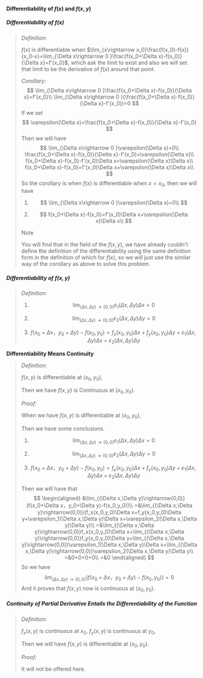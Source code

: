 #### Differentiability of $f(x)$ and $f(x,y)$

##### Differentiability of $f(x)$

> *Definition:*
>
> $f(x)$ is differentiable when $\lim_{x\rightarrow x_0}\frac{f(x_0)-f(x)}{x_0-x}=\lim_{\Delta x\rightarrow 0 }\frac{f(x_0+\Delta x)-f(x_0)}{\Delta x}=f'(x_0)$, which ask the limit to exist and also we will set that limit to be the derivative of $f(x)$ around that point.
>
> *Corollary:*
> $$
> \lim_{\Delta x\rightarrow 0 }\frac{f(x_0+\Delta x)-f(x_0)}{\Delta x}=f'(x_0)\\
> \lim_{\Delta x\rightarrow 0 }(\frac{f(x_0+\Delta x)-f(x_0)}{\Delta x}-f'(x_0))=0
> $$
> If we set 
> $$
> \varepsilon(\Delta x)=\frac{f(x_0+\Delta x)-f(x_0)}{\Delta x}-f'(x_0)
> $$
> Then we will have 
> $$
> \lim_{\Delta x\rightarrow 0 }\varepsilon(\Delta x)=0\\
> \frac{f(x_0+\Delta x)-f(x_0)}{\Delta x}-f'(x_0)=\varepsilon(\Delta x)\\
> f(x_0+\Delta x)-f(x_0)-f'(x_0)\Delta x=\varepsilon(\Delta x)\Delta x\\
> f(x_0+\Delta x)-f(x_0)=f'(x_0)\Delta x+\varepsilon(\Delta x)\Delta x\\
> $$
> So the corollary is when $f(x)$ is differentiable when $x=x_0$, then we will have 
>
> 1. $$
>    \lim_{\Delta x\rightarrow 0 }\varepsilon(\Delta x)=0\\
>    $$
>
> 2. $$
>    f(x_0+\Delta x)-f(x_0)=f'(x_0)\Delta x+\varepsilon(\Delta x)\Delta x\\
>    $$
>
> > [!NOTE]
> >
> > You will find that in the field of the $f(x,y)$, we have already couldn't define the definition of the differentiability using the same definition form in the definition of which for $f(x)$, so we will just use the similar way of the corollary as above to solve this problem.

##### Differentiability of $f(x,y)$

> *Definition:*
>
> 1. $$
>    \lim_{(\Delta x,\Delta y)\rightarrow(0,0)}\varepsilon_1(\Delta x,\Delta y)\Delta x=0
>    $$
>
> 2. $$
>    \lim_{(\Delta x,\Delta y)\rightarrow(0,0)}\varepsilon_2(\Delta x,\Delta y)\Delta y=0
>    $$
>
> 3. $$
>    f(x_0+\Delta x，y_0+\Delta y)-f(x_0,y_0)=f_x(x_0,y_0)\Delta x+f_y(x_0,y_0)\Delta y+\varepsilon_1(\Delta x,\Delta y)\Delta x+\varepsilon_2(\Delta x,\Delta y)\Delta y
>    $$

**Differentiability Means Continuity**

> *Definition:*
>
> $f(x,y)$ is differentiable at $(x_0,y_0)$,
>
> Then we have $f(x,y)$ is Continuous at $(x_0,y_0)$.
>
> *Proof:*
>
> When we have $f(x,y)$ is differentiable at $(x_0,y_0)$,
>
> Then we have some conclusions.
>
> 1. $$
>    \lim_{(\Delta x,\Delta y)\rightarrow(0,0)}\varepsilon_1(\Delta x,\Delta y)\Delta x=0
>    $$
>
> 2. $$
>    \lim_{(\Delta x,\Delta y)\rightarrow(0,0)}\varepsilon_2(\Delta x,\Delta y)\Delta y=0
>    $$
>
> 3. $$
>    f(x_0+\Delta x，y_0+\Delta y)-f(x_0,y_0)=f_x(x_0,y_0)\Delta x+f_y(x_0,y_0)\Delta y+\varepsilon_1(\Delta x,\Delta y)\Delta x+\varepsilon_2(\Delta x,\Delta y)\Delta y
>    $$
>
> Then we will have that 
> $$
> \begin{aligned}
> &\lim_{(\Delta x,\Delta y)\rightarrow(0,0)}(f(x_0+\Delta x，y_0+\Delta y)-f(x_0,y_0))\\
> =&\lim_{(\Delta x,\Delta y)\rightarrow(0,0)}(f_x(x_0,y_0)\Delta x+f_y(x_0,y_0)\Delta y+\varepsilon_1(\Delta x,\Delta y)\Delta x+\varepsilon_2(\Delta x,\Delta y)\Delta y)\\
> =&\lim_{(\Delta x,\Delta y)\rightarrow(0,0)}f_x(x_0,y_0)\Delta x+\lim_{(\Delta x,\Delta y)\rightarrow(0,0)}f_y(x_0,y_0)\Delta y+\lim_{(\Delta x,\Delta y)\rightarrow(0,0)}\varepsilon_1(\Delta x,\Delta y)\Delta x+\lim_{(\Delta x,\Delta y)\rightarrow(0,0)}\varepsilon_2(\Delta x,\Delta y)\Delta y\\
> =&0+0+0+0\\
> =&0
> \end{aligned}
> $$
> So we have 
> $$
> \lim_{(\Delta x,\Delta y)\rightarrow(0,0)}(f(x_0+\Delta x，y_0+\Delta y)-f(x_0,y_0))=0
> $$
> And it proves that $f(x,y)$ now is continuous at $(x_0,y_0)$.

##### Continuity of Partial Derivative Entails the Differentiability of the Function

> *Definition:*
>
> $f_x(x,y)$ is continuous at $x_0$, $f_y(x,y)$ is continuous at $y_0$,
>
> Then we will have $f(x,y)$ is differentiable at $(x_0,y_0)$.
>
> *Proof:*
>
> It will not be offered here.